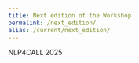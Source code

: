 ```yaml
---
title: Next edition of the Workshop
permalink: /next_edition/
alias: /current/next_edition/
---
```


NLP4CALL 2025